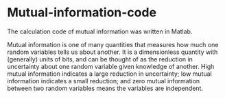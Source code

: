 # Mutual-information-code

The calculation code of mutual information was written in Matlab.

Mutual information is one of many quantities that measures how much one random variables tells us about another. It is a dimensionless quantity with (generally) units of bits, and can be thought of as the reduction in uncertainty about one random variable given knowledge of another. High mutual information indicates a large reduction in uncertainty; low mutual information indicates a small reduction; and zero mutual information between two random variables means the variables are independent.
